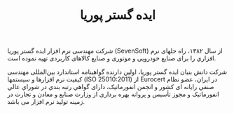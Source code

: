 ﻿---
layout: post
title: ایده گستر پوریا
name_en: ideh-gostar-pourya
company_slug: ideh-gostar-pourya
logo: 
cover: 
company_count:
founded:
location: ""
total_review: 
total_interview: 
salary_avg: 
salary_min: 
salary_max: 
rate: 
view_count: 
industry: کامپیوتر، فناوری اطلاعات و اینترنت
city: تهران, تهران
size_en: L
size: 501-200 نفر
site: http://www.7soft.biz
---

شرکت مهندسی نرم افزار ايده گستر پوريا (SevenSoft) از سال ۱۳۸۲، راه حلهای نرم افزاري را برای صنایع خودرویی و موتوری و صنایع کالاهای کاربردی تهیه نموده است.

شرکت دانش بنيان ايده گستر پوريا، اولین دارنده گواهینامه استاندارد بین‌المللی مهندسی کیفیت نرم ‌افزارها و سیستمها (ISO 25010:2011) از Eurocert در ایران، عضو نظام صنفي رايانه ای کشور و انجمن انفورماتيک، دارای گواهي رتبه بندي در شوراي عالي انفورماتيک و مجوز تأسيس و پروانه بهره برداری از وزارت صنايع و معادن و تجارت در زمينه توليد نرم افزار می باشد.